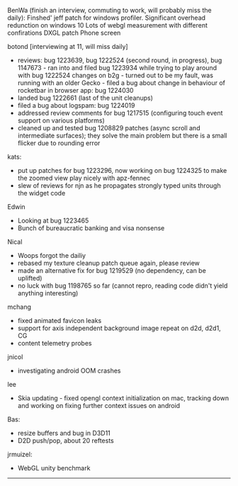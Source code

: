 BenWa (finish an interview, commuting to work, will probably miss the daily):
        Finshed' jeff patch for windows profiler. Significant overhead redunction on windows 10
        Lots of webgl measurement with different confirations
        DXGL patch
        Phone screen



botond [interviewing at 11, will miss daily]
  - reviews: bug 1223639, bug 1222524 (second round, in progress), bug 1147673
          - ran into and filed bug 1223934 while trying to play around with bug 1222524 changes on b2g
              - turned out to be my fault, was running with an older Gecko
          - filed a bug about change in behaviour of rocketbar in browser app: bug 1224030
  - landed bug 1222661 (last of the unit cleanups)
  - filed a bug about logspam: bug 1224019
  - addressed review comments for bug 1217515 (configuring touch event support on various platforms)
  - cleaned up and tested bug 1208829 patches (async scroll and intermediate surfaces); they solve the main problem but there is a small flicker due to rounding error



kats:
* put up patches for bug 1223296, now working on bug 1224325 to make the zoomed view play nicely with apz-fennec
* slew of reviews for njn as he propagates strongly typed units through the widget code



Edwin
* Looking at bug 1223465
* Bunch of bureaucratic banking and visa nonsense



Nical
* Woops forgot the dailiy
* rebased my texture cleanup patch queue again, please review
* made an alternative fix for bug 1219529 (no dependency, can be uplifted)
* no luck with bug 1198765 so far (cannot repro, reading code didn't yield anything interesting)



mchang
* fixed animated favicon leaks
* support for axis independent background image repeat on d2d, d2d1, CG
* content telemetry probes



jnicol
* investigating android OOM crashes



lee
* Skia updating - fixed opengl context initialization on mac, tracking down and working on fixing further context issues on android



Bas:
* resize buffers and bug in D3D11
* D2D push/pop, about 20 reftests



jrmuizel:
* WebGL unity benchmark

________________


